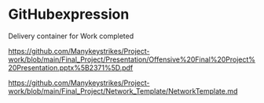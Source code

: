 # GitHubexpression
Delivery container for Work completed

https://github.com/Manykeystrikes/Project-work/blob/main/Final_Project/Presentation/Offensive%20Final%20Project%20Presentation.pptx%5B2371%5D.pdf

https://github.com/Manykeystrikes/Project-work/blob/main/Final_Project/Network_Template/NetworkTemplate.md
